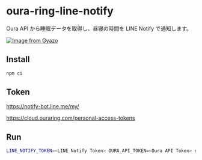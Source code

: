 # oura-ring-line-notify

Oura API から睡眠データを取得し、昼寝の時間を LINE Notify で通知します。

[![Image from Gyazo](https://i.gyazo.com/4b8c9989d6de948062afe4138a0583f5.png)](https://gyazo.com/4b8c9989d6de948062afe4138a0583f5)

## Install 

```bash
npm ci
```

## Token

https://notify-bot.line.me/my/

https://cloud.ouraring.com/personal-access-tokens

## Run

```bash
LINE_NOTIFY_TOKEN=<LINE Notify Token> OURA_API_TOKEN=<Oura API Token> node index.js
```

